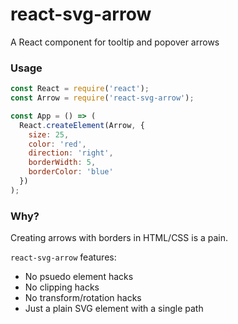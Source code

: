 # react-svg-arrow
A React component for tooltip and popover arrows

### Usage

```js
const React = require('react');
const Arrow = require('react-svg-arrow');

const App = () => (
  React.createElement(Arrow, {
    size: 25,
    color: 'red',
    direction: 'right',
    borderWidth: 5,
    borderColor: 'blue'
  })
);

```

### Why?

Creating arrows with borders in HTML/CSS is a pain.


`react-svg-arrow` features:
* No psuedo element hacks
* No clipping hacks
* No transform/rotation hacks
* Just a plain SVG element with a single path
